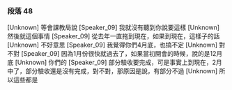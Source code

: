 ### 段落 48

[Unknown] 等會課教局說
[Speaker_09] 我就沒有聽到你說要這樣
[Unknown] 然後就這個事情
[Speaker_09] 從去年一直拖到現在，如果到現在，這樣子的話
[Unknown] 不好意思
[Speaker_09] 我覺得你們4月底，也搞不定
[Unknown] 對不對
[Speaker_09] 因為1月份很快就過去了，如果當初開會的時候，說的是12月底
[Unknown] 你們的
[Speaker_09] 部分驗收要完成，可是事實上到現在，2月中了，部分驗收還是沒有完成，對不對，那原因是說，有部分不過
[Unknown] 所以這些都是